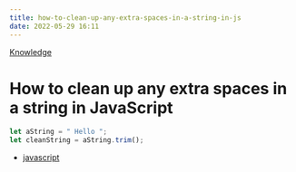 ```yaml
---
title: how-to-clean-up-any-extra-spaces-in-a-string-in-js
date: 2022-05-29 16:11
---
```


[Knowledge](Knowledge.md)

# How to clean up any extra spaces in a string in JavaScript

```js
let aString = " Hello ";
let cleanString = aString.trim();
```

-   [javascript](javascript.md)
